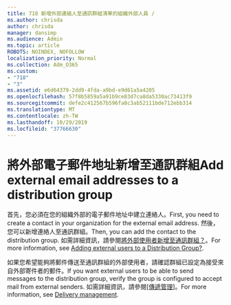 ```yaml
---
title: 718 新增外部連絡人至通訊群組清單的組織外部人員 /
ms.author: chrisda
author: chrisda
manager: dansimp
ms.audience: Admin
ms.topic: article
ROBOTS: NOINDEX, NOFOLLOW
localization_priority: Normal
ms.collection: Adm_O365
ms.custom:
- "718"
- "3"
ms.assetid: e6d64379-2dd9-4fda-a9bd-e9d61a5a4205
ms.openlocfilehash: 57f8b5859a5a91b9ce83d7ca8da5330ac73413f9
ms.sourcegitcommit: defe2c412567b596fa8c3ab52111bde712ebb314
ms.translationtype: MT
ms.contentlocale: zh-TW
ms.lasthandoff: 10/29/2019
ms.locfileid: "37766630"
---
```

# <a name="add-external-email-addresses-to-a-distribution-group"></a><span data-ttu-id="fc7e6-102">將外部電子郵件地址新增至通訊群組</span><span class="sxs-lookup"><span data-stu-id="fc7e6-102">Add external email addresses to a distribution group</span></span>

<span data-ttu-id="fc7e6-103">首先，您必須在您的組織外部的電子郵件地址中建立連絡人。</span><span class="sxs-lookup"><span data-stu-id="fc7e6-103">First, you need to create a contact in your organization for the external email address.</span></span> <span data-ttu-id="fc7e6-104">然後，您可以新增連絡人至通訊群組。</span><span class="sxs-lookup"><span data-stu-id="fc7e6-104">Then, you can add the contact to the distribution group.</span></span> <span data-ttu-id="fc7e6-105">如需詳細資訊，請參閱[將外部使用者新增至通訊群組？](https://support.office.com/client/caa0f310-0bb7-48e3-8ad2-cb358b53bbba)。</span><span class="sxs-lookup"><span data-stu-id="fc7e6-105">For more information, see [Adding external users to a Distribution Group?](https://support.office.com/client/caa0f310-0bb7-48e3-8ad2-cb358b53bbba).</span></span>

<span data-ttu-id="fc7e6-106">如果您希望能夠將郵件傳送至通訊群組的外部使用者，請確認群組已設定為接受來自外部寄件者的郵件。</span><span class="sxs-lookup"><span data-stu-id="fc7e6-106">If you want external users to be able to send messages to the distribution group, verify the group is configured to accept mail from external senders.</span></span> <span data-ttu-id="fc7e6-107">如需詳細資訊，請參閱[[傳遞管理]](https://technet.microsoft.com/library/bb124513.aspx#deliverymanagement)。</span><span class="sxs-lookup"><span data-stu-id="fc7e6-107">For more information, see [Delivery management](https://technet.microsoft.com/library/bb124513.aspx#deliverymanagement).</span></span>

